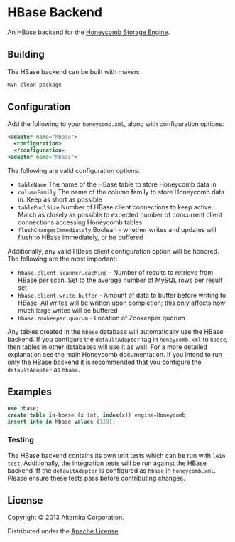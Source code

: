 # HBase Backend

An HBase backend for the [Honeycomb Storage Engine](https://www.github.com/nearinfinity/honeycomb).

## Building

The HBase backend can be built with maven:

```Bash
mvn clean package
```

## Configuration

Add the following to your `honeycomb.xml`, along with configuration options:

```XML
<adapter name="hbase">
  <configuration>
  </configuration>
<adapter name="hbase">
```

The following are valid configuration options:

* `tableName` The name of the HBase table to store Honeycomb data in
* `columnFamily` The name of the column family to store Honeycomb data in.  Keep as short as possible
* `tablePoolSize` Number of HBase client connections to keep active.  Match as closely as possible to expected number of concurrent client connections accessing Honeycomb tables
* `flushChangesImmediately` Boolean - whether writes and updates will flush to HBase immediately, or be buffered

Additionally, any valid HBase client configuration option will be honored.  The following are the most important:

* `hbase.client.scanner.caching` - Number of results to retrieve from HBase per scan.  Set to the average number of MySQL rows per result set
* `hbase.client.write.buffer` - Amount of data to buffer before writing to HBase.  All writes will be written upon completion; this only affects how much large writes will be buffered
* `hbase.zookeeper.quorum` - Location of Zookeeper quorum

Any tables created in the `hbase` database will automatically use the HBase backend.  If you configure the `defaultAdapter` tag in `honeycomb.xml` to `hbase`, then tables in other databases will use it as well.  For a more detailed explanation see the main Honeycomb documentation.  If you intend to run only the HBase backend it is recommended that you configure the `defaultAdapter` as `hbase`.

## Examples

```sql
use hbase;
create table in-hbase (x int, index(x)) engine=Honeycomb;
insert into in-hbase values (123);
```

### Testing

The HBase backend contains its own unit tests which can be run with `lein test`.  Additionally, the integration tests will be run against the HBase backend iff the `defaultAdapter` is configured as `hbase` in `honeycomb.xml`.  Please ensure these tests pass before contributing changes.

## License

Copyright © 2013 Altamira Corporation.

Distributed under the [Apache License](https://www.apache.org/licenses/LICENSE-2.0.html).
